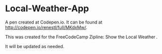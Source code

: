 # Local-Weather-App

A pen created at Codepen.io. It can be found at http://codepen.io/renestl/full/MKdxMw/.

This was created for the FreeCodeCamp Zipline: Show the Local Weather .

It will be updated as needed.
